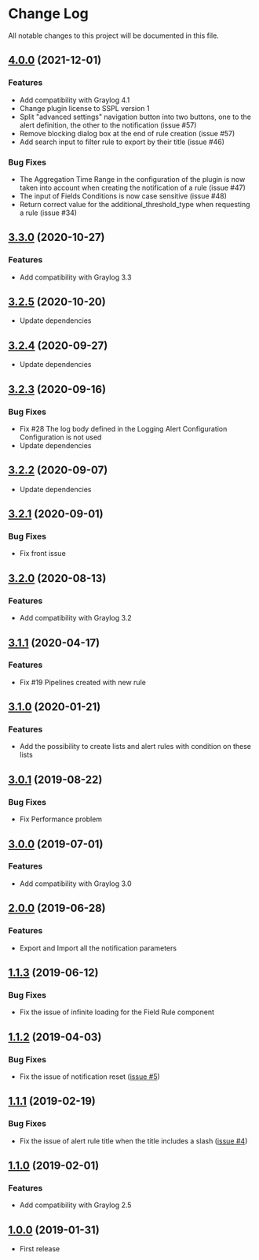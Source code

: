 # Change Log

All notable changes to this project will be documented in this file.

## [4.0.0](https://github.com/airbus-cyber/graylog-plugin-alert-wizard/compare/3.3.0...4.0.0) (2021-12-01)
### Features
* Add compatibility with Graylog 4.1
* Change plugin license to SSPL version 1
* Split "advanced settings" navigation button into two buttons, one to the alert definition, the other to the notification (issue #57)
* Remove blocking dialog box at the end of rule creation (issue #57)
* Add search input to filter rule to export by their title (issue #46)
### Bug Fixes
* The Aggregation Time Range in the configuration of the plugin is now taken into account when creating the notification of a rule (issue #47)
* The input of Fields Conditions is now case sensitive (issue #48)
* Return correct value for the additional_threshold_type when requesting a rule (issue #34)

## [3.3.0](https://github.com/airbus-cyber/graylog-plugin-alert-wizard/compare/3.2.5...3.3.0) (2020-10-27)
### Features
* Add compatibility with Graylog 3.3

## [3.2.5](https://github.com/airbus-cyber/graylog-plugin-alert-wizard/compare/3.2.4...3.2.5) (2020-10-20)
* Update dependencies

## [3.2.4](https://github.com/airbus-cyber/graylog-plugin-alert-wizard/compare/3.2.3...3.2.4) (2020-09-27)
* Update dependencies

## [3.2.3](https://github.com/airbus-cyber/graylog-plugin-alert-wizard/compare/3.2.2...3.2.3) (2020-09-16)
### Bug Fixes
* Fix #28 The log body defined in the Logging Alert Configuration Configuration is not used
* Update dependencies

## [3.2.2](https://github.com/airbus-cyber/graylog-plugin-alert-wizard/compare/3.2.1...3.2.2) (2020-09-07)
* Update dependencies

## [3.2.1](https://github.com/airbus-cyber/graylog-plugin-alert-wizard/compare/3.2.0...3.2.1) (2020-09-01)
### Bug Fixes
* Fix front issue

## [3.2.0](https://github.com/airbus-cyber/graylog-plugin-alert-wizard/compare/3.1.1...3.2.0) (2020-08-13)
### Features
* Add compatibility with Graylog 3.2

## [3.1.1](https://github.com/airbus-cyber/graylog-plugin-alert-wizard/compare/3.1.0...3.1.1) (2020-04-17)
### Features
* Fix #19 Pipelines created with new rule

## [3.1.0](https://github.com/airbus-cyber/graylog-plugin-alert-wizard/compare/3.0.1...3.1.0) (2020-01-21)
### Features
* Add the possibility to create lists and alert rules with condition on these lists

## [3.0.1](https://github.com/airbus-cyber/graylog-plugin-alert-wizard/compare/3.0.0...3.0.1) (2019-08-22)
### Bug Fixes
* Fix Performance problem

## [3.0.0](https://github.com/airbus-cyber/graylog-plugin-alert-wizard/compare/2.0.0...3.0.0) (2019-07-01)
### Features
* Add compatibility with Graylog 3.0

## [2.0.0](https://github.com/airbus-cyber/graylog-plugin-alert-wizard/compare/1.1.3...2.0.0) (2019-06-28)
### Features
* Export and Import all the notification parameters

## [1.1.3](https://github.com/airbus-cyber/graylog-plugin-alert-wizard/compare/1.1.2...1.1.3) (2019-06-12)
### Bug Fixes
* Fix the issue of infinite loading for the Field Rule component

## [1.1.2](https://github.com/airbus-cyber/graylog-plugin-alert-wizard/compare/1.1.1...1.1.2) (2019-04-03)
### Bug Fixes
* Fix the issue of notification reset ([issue #5](https://github.com/airbus-cyber/graylog-plugin-alert-wizard/issues/5))

## [1.1.1](https://github.com/airbus-cyber/graylog-plugin-alert-wizard/compare/1.1.0...1.1.1) (2019-02-19)
### Bug Fixes
* Fix the issue of alert rule title when the title includes a slash ([issue #4](https://github.com/airbus-cyber/graylog-plugin-alert-wizard/issues/4))

## [1.1.0](https://github.com/airbus-cyber/graylog-plugin-alert-wizard/compare/1.0.0...1.1.0) (2019-02-01)
### Features
* Add compatibility with Graylog 2.5

## [1.0.0](https://github.com/airbus-cyber/graylog-plugin-alert-wizard/tree/1.0.0) (2019-01-31)
* First release
